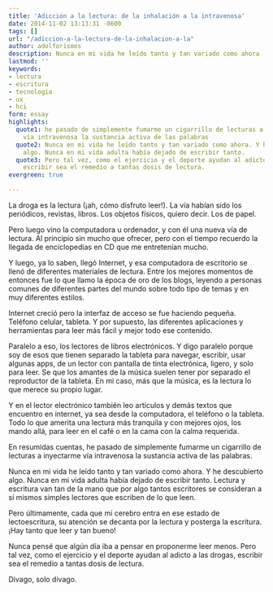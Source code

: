 ```yaml
---
title: 'Adicción a la lectura: de la inhalación a la intravenosa'
date: 2014-11-02 13:13:31 -0600
tags: []
url: "/adiccion-a-la-lectura-de-la-inhalacion-a-la"
author: adolforismos
description: Nunca en mi vida he leído tanto y tan variado como ahora
lastmod: ''
keywords:
- lectura
- escritura
- tecnología
- ux
- hci
form: essay
highlights:
  quote1: he pasado de simplemente fumarme un cigarrillo de lecturas a inyectarme
    vía intravenosa la sustancia activa de las palabras
  quote2: Nunca en mi vida he leído tanto y tan variado como ahora. Y he descubierto
    algo. Nunca en mi vida adulta había dejado de escribir tanto.
  quote3: Pero tal vez, como el ejercicio y el deporte ayudan al adicto a las drogas,
    escribir sea el remedio a tantas dosis de lectura.
evergreen: true

---
```

La droga es la lectura (¡ah, cómo disfruto leer!). La vía habían sido los periódicos, revistas, libros. Los objetos físicos, quiero decir. Los de papel.

Pero luego vino la computadora u ordenador, y con él una nueva vía de lectura. Al principio sin mucho que ofrecer, pero con el tiempo recuerdo la llegada de enciclopedias en CD que me entretenían mucho.

Y luego, ya lo saben, llegó Internet, y esa computadora de escritorio se llenó de diferentes materiales de lectura. Entre los mejores momentos de entonces fue lo que llamo la época de oro de los blogs, leyendo a personas comunes de diferentes partes del mundo sobre todo tipo de temas y en muy diferentes estilos.

Internet creció pero la interfaz de acceso se fue haciendo pequeña. Teléfono celular, tableta. Y por supuesto, las diferentes aplicaciones y herramientas para leer más fácil y mejor todo ese contenido.

Paralelo a eso, los lectores de libros electrónicos. Y digo paralelo porque soy de esos que tienen separado la tableta para navegar, escribir, usar algunas apps, de un lector con pantalla de tinta electrónica, ligero, y solo para leer. Se que los amantes de la música suelen tener por separado el reproductor de la tableta. En mi caso, más que la música, es la lectura lo que merece su propio lugar.

Y en el lector electrónico también leo artículos y demás textos que encuentro en internet, ya sea desde la computadora, el teléfono o la tableta. Todo lo que amerita una lectura más tranquila y con mejores ojos, los mando allá, para leer en el café o en la cama con la calma requerida.

En resumidas cuentas, he pasado de simplemente fumarme un cigarrillo de lecturas a inyectarme vía intravenosa la sustancia activa de las palabras.

Nunca en mi vida he leído tanto y tan variado como ahora. Y he descubierto algo. Nunca en mi vida adulta había dejado de escribir tanto. Lectura y escritura van tan de la mano que por algo tantos escritores se consideran a sí mismos simples lectores que escriben de lo que leen.

Pero últimamente, cada que mi cerebro entra en ese estado de lectoescritura, su atención se decanta por la lectura y posterga la escritura. ¡Hay tanto que leer y tan bueno!

Nunca pensé que algún día iba a pensar en proponerme leer menos. Pero tal vez, como el ejercicio y el deporte ayudan al adicto a las drogas, escribir sea el remedio a tantas dosis de lectura.

Divago, solo divago.
